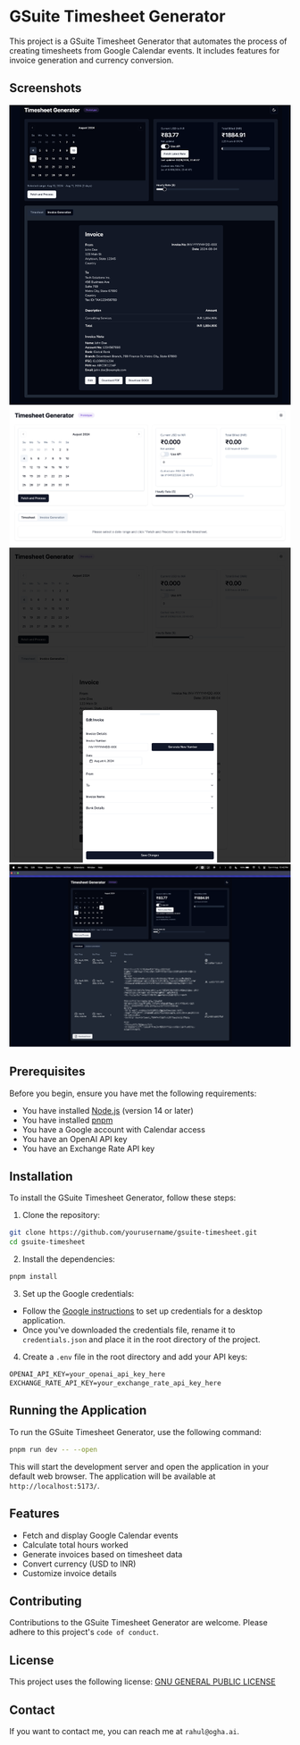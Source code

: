 # GSuite Timesheet Generator

This project is a GSuite Timesheet Generator that automates the process of creating timesheets from Google Calendar events. It includes features for invoice generation and currency conversion.

## Screenshots

![Screenshot 1](images/Capture-2024-08-04-225125.png)
![Screenshot 2](images/Capture-2024-08-04-230212.png)
![Screenshot 3](images/Capture-2024-08-04-230301.png)
![Screenshot 4](images/SCR-20240804-tpqs.png)

## Prerequisites

Before you begin, ensure you have met the following requirements:
* You have installed [Node.js](https://nodejs.org/) (version 14 or later)
* You have installed [pnpm](https://pnpm.io/)
* You have a Google account with Calendar access
* You have an OpenAI API key
* You have an Exchange Rate API key

## Installation

To install the GSuite Timesheet Generator, follow these steps:

1. Clone the repository:

```bash
git clone https://github.com/yourusername/gsuite-timesheet.git
cd gsuite-timesheet
```

2. Install the dependencies:
```bash
pnpm install
```

3. Set up the Google credentials:
- Follow the [Google instructions](https://developers.google.com/gmail/api/quickstart/python#authorize_credentials_for_a_desktop_application) to set up credentials for a desktop application.
- Once you've downloaded the credentials file, rename it to `credentials.json` and place it in the root directory of the project.

4. Create a `.env` file in the root directory and add your API keys:
```
OPENAI_API_KEY=your_openai_api_key_here
EXCHANGE_RATE_API_KEY=your_exchange_rate_api_key_here
```

## Running the Application

To run the GSuite Timesheet Generator, use the following command:

``` bash
pnpm run dev -- --open
```
This will start the development server and open the application in your default web browser. The application will be available at `http://localhost:5173/`.

## Features

- Fetch and display Google Calendar events
- Calculate total hours worked
- Generate invoices based on timesheet data
- Convert currency (USD to INR)
- Customize invoice details

## Contributing

Contributions to the GSuite Timesheet Generator are welcome. Please adhere to this project's `code of conduct`.

## License

This project uses the following license: [GNU GENERAL PUBLIC LICENSE](LICENSE)

## Contact

If you want to contact me, you can reach me at `rahul@ogha.ai`.